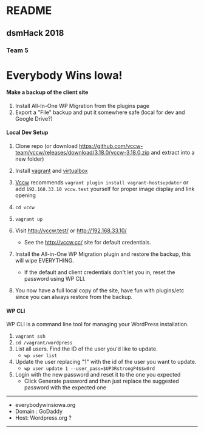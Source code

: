 # README

## dsmHack 2018

### Team 5

# Everybody Wins Iowa!

#### Make a backup of the client site
1. Install All-In-One WP Migration from the plugins page
1. Export a "File" backup and put it somewhere safe (local for dev and Google Drive?)

#### Local Dev Setup
1. Clone repo (or download https://github.com/vccw-team/vccw/releases/download/3.18.0/vccw-3.18.0.zip and extract into a new folder)
1. Install [vagrant](https://www.vagrantup.com) and [virtualbox](https://www.virtualbox.org)
  1. [Vccw](http://vccw.cc/) recommends `vagrant plugin install vagrant-hostsupdater` or add `192.168.33.10 vccw.test` yourself for proper image display and link opening
  1. `cd vccw `
  1. `vagrant up`

1. Visit http://vccw.test/ or http://192.168.33.10/
    * See the http://vccw.cc/ site for default credentials.

1. Install the All-in-One WP Migration plugin and restore the backup, this will wipe EVERYTHING.
    * If the default and client credentials don't let you in, reset the password using WP CLI.

1. You now have a full local copy of the site, have fun with plugins/etc since you can always restore from the backup.

#### WP CLI
WP CLI is a command line tool for managing your WordPress installation.

1. `vagrant ssh`
1. `cd /vagrant/wordpress`
1. List all users. Find the ID of the user you'd like to update.
    * `wp user list`
1. Update the user replacing "1" with the id of the user you want to update.
    * `wp user update 1 --user_pass=$UP3RstrongP4$$w0rd`
1. Login with the new password and reset it to the one you expected
    * Click Generate password and then just replace the suggested password with the expected one

---

* everybodywinsiowa.org
* Domain : GoDaddy
* Host: Wordpress.org ?

---
